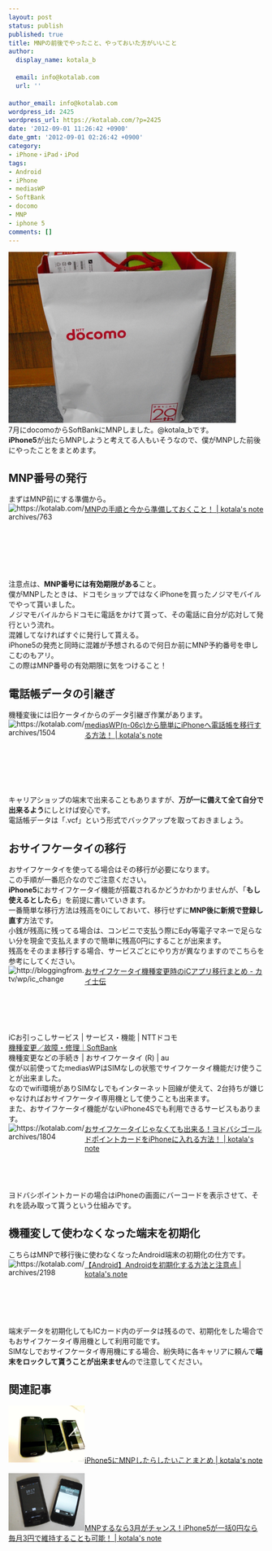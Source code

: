 ```yaml
---
layout: post
status: publish
published: true
title: MNPの前後でやったこと、やっておいた方がいいこと
author:
  display_name: kotala_b

  email: info@kotalab.com
  url: ''

author_email: info@kotalab.com
wordpress_id: 2425
wordpress_url: https://kotalab.com/?p=2425
date: '2012-09-01 11:26:42 +0900'
date_gmt: '2012-09-01 02:26:42 +0900'
category:
- iPhone・iPad・iPod
tags:
- Android
- iPhone
- mediasWP
- SoftBank
- docomo
- MNP
- iphone 5
comments: []
---
```

<p><a href="/wp-content/uploads/mnp_20120712_06.jpg"><img src="/wp-content/uploads/mnp_20120712_06.jpg" alt="" title="mnp_20120712_06" width="448" height="336" class="alignnone size-full wp-image-1403" /></a><br />
7月にdocomoからSoftBankにMNPしました。@kotala_bです。<br />
<strong>iPhone5</strong>が出たらMNPしようと考えてる人もいそうなので、僕がMNPした前後にやったことをまとめます。<br />
</p>
<!--more-->
<h2>MNP番号の発行</h2>
<p>まずはMNP前にする準備から。<br />
<a href="/mnp-prepare" target="_blank"><img src="https://capture.heartrails.com/150x130?https://kotalab.com/archives/763" alt="https://kotalab.com/archives/763" width="150" height="130" align="left" /></a><a href="/mnp-prepare" target="_blank">MNPの手順と今から準備しておくこと！ | kotala's note</a><br style="clear:both;" /><br />
注意点は、<strong>MNP番号には有効期限がある</strong>こと。<br />
僕がMNPしたときは、ドコモショップではなくiPhoneを買ったノジマモバイルでやって貰いました。<br />
ノジマモバイルからドコモに電話をかけて貰って、その電話に自分が応対して発行という流れ。<br />
混雑してなければすぐに発行して貰える。<br />
iPhone5の発売と同時に混雑が予想されるので何日か前にMNP予約番号を申しこむのもアリ。<br />
この際はMNP番号の有効期限に気をつけること！</p>
<h2>電話帳データの引継ぎ</h2>
<p>機種変後には旧ケータイからのデータ引継ぎ作業があります。<br />
<a href="/from-medias-to-iphone" target="_blank"><img src="https://capture.heartrails.com/150x130?https://kotalab.com/archives/1504" alt="https://kotalab.com/archives/1504" width="150" height="130" align="left" /></a><a href="/from-medias-to-iphone" target="_blank">mediasWP(n-06c)から簡単にiPhoneへ電話帳を移行する方法！ | kotala's note</a><br style="clear:both;" /><br />
キャリアショップの端末で出来ることもありますが、<strong>万が一に備えて全て自分で出来るよう</strong>にしとけば安心です。<br />
電話帳データは「.vcf」という形式でバックアップを取っておきましょう。</p>
<h2>おサイフケータイの移行</h2>
<p>おサイフケータイを使ってる場合はその移行が必要になります。<br />
この手順が一番厄介なのでご注意ください。<br />
<strong>iPhone5</strong>におサイフケータイ機能が搭載されるかどうかわかりませんが、「<strong>もし使えるとしたら</strong>」を前提に書いていきます。<br />
一番簡単な移行方法は残高を0にしておいて、移行せずに<strong>MNP後に新規で登録し直す</strong>方法です。<br />
小銭が残高に残ってる場合は、コンビニで支払う際にEdy等電子マネーで足らない分を現金で支払えますので簡単に残高0円にすることが出来ます。<br />
残高をそのまま移行する場合、サービスごとにやり方が異なりますのでこちらを参考にしてください。<br />
<a href="http://bloggingfrom.tv/wp/ic_change" target="_blank"><img src="https://capture.heartrails.com/150x130?http://bloggingfrom.tv/wp/ic_change" alt="http://bloggingfrom.tv/wp/ic_change" width="150" height="130" align="left" /></a><a href="http://bloggingfrom.tv/wp/ic_change" target="_blank">おサイフケータイ機種変更時のiCアプリ移行まとめ - カイ士伝</a><br style="clear:both;" /><span class="removed_link" title="www.nttdocomo.co.jp/service/convenience/osaifu/about/ic/index.html">iCお引っこしサービス | サービス・機能 | NTTドコモ</span><br />
<a href="https://mb.softbank.jp/mb/support/3G/s_felica/switch.html" target="_blank">機種変更／故障・修理｜SoftBank</a><br />
<span class="removed_link" title="www.au.kddi.com/seihin/ichiran/smartphone/app/osaifu/service/ikou.html">機種変更などの手続き | おサイフケータイ (R) | au</span><br />
僕が以前使ってたmediasWPはSIMなしの状態でサイフケータイ機能だけ使うことが出来ました。<br />
なのでwifi環境がありSIMなしでもインターネット回線が使えて、2台持ちが嫌じゃなければおサイフケータイ専用機として使うことも出来ます。<br />
また、おサイフケータイ機能がないiPhone4Sでも利用できるサービスもあります。<br />
<a href="/yodobashi-gold-point-card" target="_blank"><img src="https://capture.heartrails.com/150x130?https://kotalab.com/archives/1804" alt="https://kotalab.com/archives/1804" width="150" height="130" align="left" /></a><a href="/yodobashi-gold-point-card" target="_blank">おサイフケータイじゃなくても出来る！ヨドバシゴールドポイントカードをiPhoneに入れる方法！ | kotala's note</a><br style="clear:both;" />ヨドバシポイントカードの場合はiPhoneの画面にバーコードを表示させて、それを読み取って貰うという仕組みです。</p>
<h2>機種変して使わなくなった端末を初期化</h2>
<p>こちらはMNPで移行後に使わなくなったAndroid端末の初期化の仕方です。<br />
<a href="/android-format" target="_blank"><img src="https://capture.heartrails.com/150x130?https://kotalab.com/archives/2198" alt="https://kotalab.com/archives/2198" width="150" height="130" align="left" /></a><a href="/android-format" target="_blank">【Android】Androidを初期化する方法と注意点 | kotala's note</a><br style="clear:both;" />端末データを初期化してもICカード内のデータは残るので、初期化をした場合でもおサイフケータイ専用機として利用可能です。<br />
SIMなしでおサイフケータイ専用機にする場合、紛失時に各キャリアに頼んで<strong>端末をロックして貰うことが出来ません</strong>ので注意してください。</p>
<h2 class="rele">関連記事</h2>
<p><a href="/mnp-iphone5" target="_blank"><img  class="alignleft" src="/wp-content/uploads/slooProImg_20130327212701.jpg" alt="iPhone5にMNPしたらしたいことまとめ | kotala's note" width="150" /></a><a href="/mnp-iphone5" target="_blank">iPhone5にMNPしたらしたいことまとめ | kotala's note</a><br style="clear:both;" /><br />
<a href="/mnp-march" target="_blank"><img  class="alignleft" src="/wp-content/uploads/iphoneandroid_120720.jpg" alt="MNPするなら3月がチャンス！iPhone5が一括0円なら毎月3円で維持することも可能！ | kotala's note" width="150" /></a><a href="/mnp-march" target="_blank">MNPするなら3月がチャンス！iPhone5が一括0円なら毎月3円で維持することも可能！ | kotala's note</a><br style="clear:both;" /></p>
